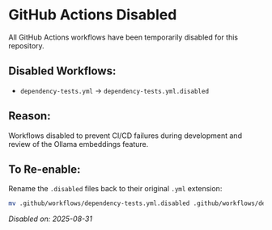 # GitHub Actions Disabled

All GitHub Actions workflows have been temporarily disabled for this repository.

## Disabled Workflows:
- `dependency-tests.yml` → `dependency-tests.yml.disabled`

## Reason:
Workflows disabled to prevent CI/CD failures during development and review of the Ollama embeddings feature.

## To Re-enable:
Rename the `.disabled` files back to their original `.yml` extension:
```bash
mv .github/workflows/dependency-tests.yml.disabled .github/workflows/dependency-tests.yml
```

*Disabled on: 2025-08-31*